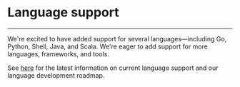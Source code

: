 # Language support

---

We're excited to have added support for several languages—including Go, Python, Shell, Java, and Scala. We're eager to add support for more languages, frameworks, and tools.

See [here](page:language-support) for the latest information on current language support and our language development roadmap.
